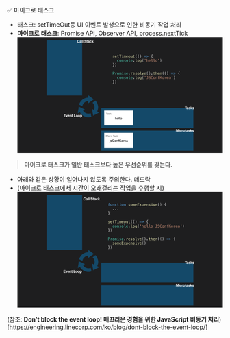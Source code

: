 ✅ 마이크로 태스크
* 태스크: setTimeOut등 UI 이벤트 발생으로 인한 비동기 작업 처리
* <b>마이크로 태스크</b>: Promise API, Observer API, process.nextTick
![microtask](../resources/microtask.gif)
> <b>마이크로 태스크가 일반 태스크보다 높은 우선순위를 갖는다.</b>

* 아래와 같은 상황이 일어나지 않도록 주의한다. 데드락
* (마이크로 태스크에서 시간이 오래걸리는 작업을 수행할 시)
![task-blocking](../resources/task-blocking.gif)

(참조: <b>Don’t block the event loop! 매끄러운 경험을 위한 JavaScript 비동기 처리</b>) [https://engineering.linecorp.com/ko/blog/dont-block-the-event-loop/]